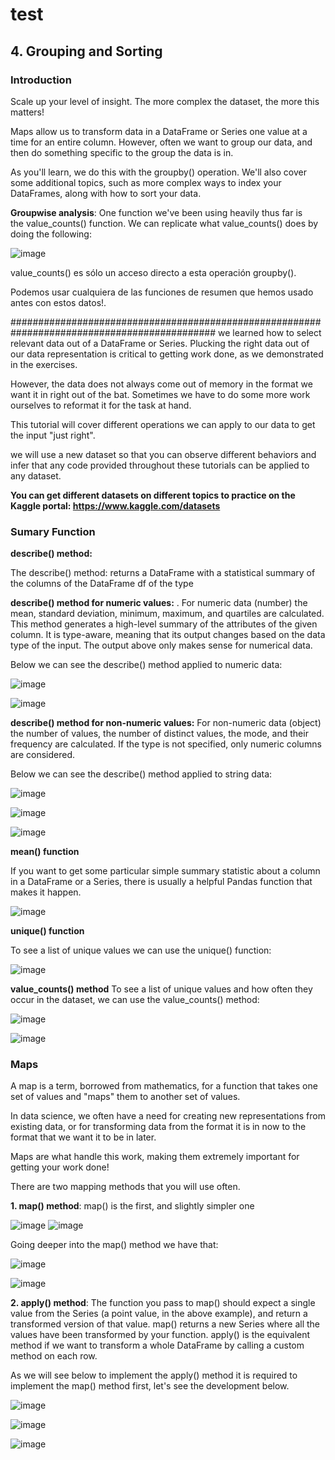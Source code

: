 # test

## **4. Grouping and Sorting**

### **Introduction**

Scale up your level of insight. The more complex the dataset, the more this matters!

Maps allow us to transform data in a DataFrame or Series one value at a time for an entire column. However, often we want to group our data, and then do something specific to the group the data is in.

As you'll learn, we do this with the groupby() operation. We'll also cover some additional topics, such as more complex ways to index your DataFrames, along with how to sort your data.

**Groupwise analysis**: One function we've been using heavily thus far is the value_counts() function. We can replicate what value_counts() does by doing the following:

![image](https://github.com/CLAREISMO/test/assets/63759427/235bfc4b-f289-47e4-a7cb-a81ee130702b)

value_counts() es sólo un acceso directo a esta operación groupby().  

Podemos usar cualquiera de las funciones de resumen que hemos usado antes con estos datos!.







#############################################################################################
we learned how to select relevant data out of a DataFrame or Series. Plucking the right data out of our data representation is critical to getting work done, as we demonstrated in the exercises.

However, the data does not always come out of memory in the format we want it in right out of the bat. Sometimes we have to do some more work ourselves to reformat it for the task at hand. 

This tutorial will cover different operations we can apply to our data to get the input "just right".

we will use a new dataset so that you can observe different behaviors and infer that any code provided throughout these tutorials can be applied to any dataset.

**You can get different datasets on different topics to practice on the Kaggle portal: https://www.kaggle.com/datasets**


### **Sumary Function**

**describe() method:**

The describe() method: returns a DataFrame with a statistical summary of the columns of the DataFrame df of the type


**describe() method for numeric values:** . For numeric data (number) the mean, standard deviation, minimum, maximum, and quartiles are calculated. This method generates a high-level summary of the attributes of the given column. It is type-aware, meaning that its output changes based on the data type of the input. The output above only makes sense for numerical data.

Below we can see the describe() method applied to numeric data:

![image](https://github.com/CLAREISMO/test/assets/63759427/289faa50-8e29-4c90-bfff-dc030d44e5fe)

![image](https://github.com/CLAREISMO/test/assets/63759427/ba6c869f-de48-4f6f-a31d-d57cfad90d92)


**describe() method for non-numeric values:** For non-numeric data (object) the number of values, the number of distinct values, the mode, and their frequency are calculated. If the type is not specified, only numeric columns are considered. 

Below we can see the describe() method applied to string data:

![image](https://github.com/CLAREISMO/test/assets/63759427/18f00235-934c-4d8e-93d7-1a1686846314)

![image](https://github.com/CLAREISMO/test/assets/63759427/d8af7196-77cf-4a3f-a812-dbdca59c5e75)

![image](https://github.com/CLAREISMO/test/assets/63759427/701f1d5a-be72-491b-af4e-ce54e634db77)




**mean() function**

If you want to get some particular simple summary statistic about a column in a DataFrame or a Series, there is usually a helpful Pandas function that makes it happen.

![image](https://github.com/CLAREISMO/test/assets/63759427/98a03d1e-1bf0-4d17-88ad-686ae1a788a1)


**unique() function**

To see a list of unique values we can use the unique() function:

![image](https://github.com/CLAREISMO/test/assets/63759427/4ddce6a4-e628-4bd4-84e7-eade13986739)


**value_counts() method**
To see a list of unique values and how often they occur in the dataset, we can use the value_counts() method:

![image](https://github.com/CLAREISMO/test/assets/63759427/1e195f53-dc86-4e15-875f-082ff38380cc)

![image](https://github.com/CLAREISMO/test/assets/63759427/36d4f2b1-c5eb-4091-bbdd-de218f645fa3)


### **Maps**

A map is a term, borrowed from mathematics, for a function that takes one set of values and "maps" them to another set of values. 

In data science, we often have a need for creating new representations from existing data, or for transforming data from the format it is in now to the format that we want it to be in later. 

Maps are what handle this work, making them extremely important for getting your work done!

There are two mapping methods that you will use often.


**1. map() method**: map() is the first, and slightly simpler one

![image](https://github.com/CLAREISMO/test/assets/63759427/03f880fe-19e4-4273-b90b-32fd21fb0db4)
![image](https://github.com/CLAREISMO/test/assets/63759427/4c99a60c-187e-4ee9-8c6f-b99e29f81687)


Going deeper into the map() method we have that:

![image](https://github.com/CLAREISMO/test/assets/63759427/d0f1bb60-d6e3-4955-9d74-ac27fa69123c)

![image](https://github.com/CLAREISMO/test/assets/63759427/d65c7d74-f377-47de-9148-04d98b3680a7)


**2. apply() method**: The function you pass to map() should expect a single value from the Series (a point value, in the above example), and return a transformed version of that value. map() returns a new Series where all the values have been transformed by your function.
apply() is the equivalent method if we want to transform a whole DataFrame by calling a custom method on each row.

As we will see below to implement the apply() method it is required to implement the map() method first, let's see the development below.

![image](https://github.com/CLAREISMO/test/assets/63759427/213db147-bf27-4851-a4d1-4f9f4d3129dd)

![image](https://github.com/CLAREISMO/test/assets/63759427/e158d6a9-bea9-4838-81f7-467ca397d445)

![image](https://github.com/CLAREISMO/test/assets/63759427/f4f413db-211b-45da-884b-f7e11689f6c8)









































































































































































